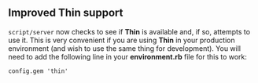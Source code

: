 ## Improved Thin support

`script/server` now checks to see if **Thin** is available and, if so, attempts to use it. This is very convenient if you are using **Thin** in your production environment (and wish to use the same thing for development). You will need to add the following line in your **environment.rb** file for this to work:

	config.gem 'thin'